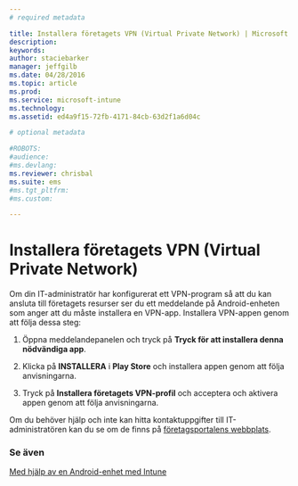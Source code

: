```yaml
---
# required metadata

title: Installera företagets VPN (Virtual Private Network) | Microsoft Intune
description:
keywords:
author: staciebarker
manager: jeffgilb
ms.date: 04/28/2016
ms.topic: article
ms.prod:
ms.service: microsoft-intune
ms.technology:
ms.assetid: ed4a9f15-72fb-4171-84cb-63d2f1a6d04c

# optional metadata

#ROBOTS:
#audience:
#ms.devlang:
ms.reviewer: chrisbal
ms.suite: ems
#ms.tgt_pltfrm:
#ms.custom:

---
```



# Installera företagets VPN (Virtual Private Network)

Om din IT-administratör har konfigurerat ett VPN-program så att du kan ansluta till företagets resurser ser du ett meddelande på Android-enheten som anger att du måste installera en VPN-app. Installera VPN-appen genom att följa dessa steg:

1.  Öppna meddelandepanelen och tryck på **Tryck för att installera denna nödvändiga app**.

2.  Klicka på **INSTALLERA** i **Play Store** och installera appen genom att följa anvisningarna.

3.  Tryck på **Installera företagets VPN-profil** och acceptera och aktivera appen genom att följa anvisningarna.

Om du behöver hjälp och inte kan hitta kontaktuppgifter till IT-administratören kan du se om de finns på [företagsportalens webbplats](http://portal.manage.microsoft.com).

### Se även
[Med hjälp av en Android-enhet med Intune](using-your-android-device-with-intune.md)

<!--HONumber=Jun16_HO1-->


